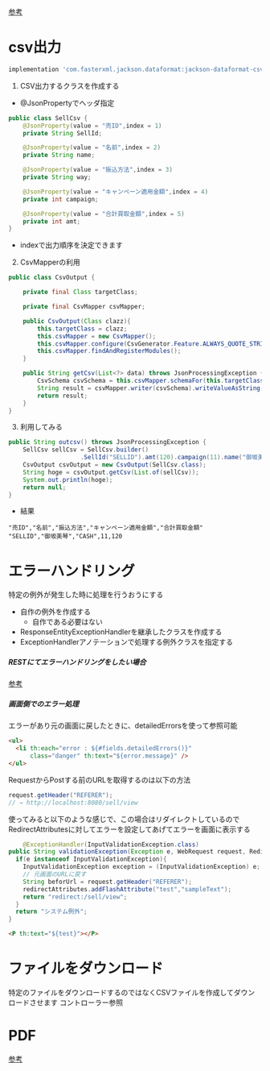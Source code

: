 [参考](https://volkruss.com/?p=492)

# csv出力

```gradle
implementation 'com.fasterxml.jackson.dataformat:jackson-dataformat-csv'
```

1. CSV出力するクラスを作成する

* @JsonPropertyでヘッダ指定

```java
public class SellCsv {
    @JsonProperty(value = "売ID",index = 1)
    private String SellId;

    @JsonProperty(value = "名前",index = 2)
    private String name;

    @JsonProperty(value = "振込方法",index = 3)
    private String way;

    @JsonProperty(value = "キャンペーン適用金額",index = 4)
    private int campaign;

    @JsonProperty(value = "合計買取金額",index = 5)
    private int amt;
}
```

* indexで出力順序を決定できます

2. CsvMapperの利用

```java
public class CsvOutput {

    private final Class targetClass;

    private final CsvMapper csvMapper;

    public CsvOutput(Class clazz){
        this.targetClass = clazz;
        this.csvMapper = new CsvMapper();
        this.csvMapper.configure(CsvGenerator.Feature.ALWAYS_QUOTE_STRINGS,true);
        this.csvMapper.findAndRegisterModules();
    }

    public String getCsv(List<?> data) throws JsonProcessingException {
        CsvSchema csvSchema = this.csvMapper.schemaFor(this.targetClass).withHeader();
        String result = csvMapper.writer(csvSchema).writeValueAsString(data);
        return result;
    }
}
```

3. 利用してみる

```java
public String outcsv() throws JsonProcessingException {
    SellCsv sellCsv = SellCsv.builder()
                    .SellId("SELLID").amt(120).campaign(11).name("御坂美琴").way("CASH").build();
    CsvOutput csvOutput = new CsvOutput(SellCsv.class);
    String hoge = csvOutput.getCsv(List.of(sellCsv));
    System.out.println(hoge);
    return null;
}
```

* 結果

```
"売ID","名前","振込方法","キャンペーン適用金額","合計買取金額"
"SELLID","御坂美琴","CASH",11,120
```

# エラーハンドリング

特定の例外が発生した時に処理を行うおうにする

* 自作の例外を作成する
  * 自作である必要はない
* ResponseEntityExceptionHandlerを継承したクラスを作成する
* ExceptionHandlerアノテーションで処理する例外クラスを指定する


##### RESTにてエラーハンドリングをしたい場合  
[参考](https://github.com/jirentaicho/springboot-transaction-sample/blob/main/src/main/java/com/volkruss/transactiontest/controller/ApiExceptionHandler.java)

##### 画面側でのエラー処理

エラーがあり元の画面に戻したときに、detailedErrorsを使って参照可能
```html
<ul>
  <li th:each="error : ${#fields.detailedErrors()}"
      class="danger" th:text="${error.message}" />
</ul>
```

RequestからPostする前のURLを取得するのは以下の方法
```java
request.getHeader("REFERER");
// → http://localhost:8080/sell/view
```

使ってみると以下のような感じで、この場合はリダイレクトしているので
RedirectAttributesに対してエラーを設定してあげてエラーを画面に表示する

```java
    @ExceptionHandler(InputValidationException.class)
public String validationException(Exception e, WebRequest request, RedirectAttributes redirectAttributes){
  if(e instanceof InputValidationException){
    InputValidationException exception = (InputValidationException) e;
    // 元画面のURLに戻す
    String beforUrl = request.getHeader("REFERER");
    redirectAttributes.addFlashAttribute("test","sampleText");
    return "redirect:/sell/view";
  }
  return "システム例外";
}
```

```html
<P th:text="${test}"></P>
```



# ファイルをダウンロード

特定のファイルをダウンロードするのではなくCSVファイルを作成してダウンロードさせます
コントローラー参照

# PDF

[参考](https://github.com/miyabayt/spring-boot-doma2-sample/blob/master/sample-web-base/src/main/java/com/sample/web/base/view/PdfView.java)



